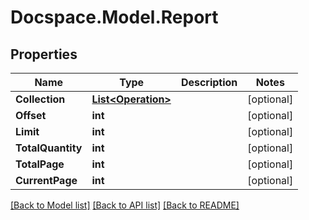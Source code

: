 # Docspace.Model.Report

## Properties

Name | Type | Description | Notes
------------ | ------------- | ------------- | -------------
**Collection** | [**List&lt;Operation&gt;**](Operation.md) |  | [optional] 
**Offset** | **int** |  | [optional] 
**Limit** | **int** |  | [optional] 
**TotalQuantity** | **int** |  | [optional] 
**TotalPage** | **int** |  | [optional] 
**CurrentPage** | **int** |  | [optional] 

[[Back to Model list]](../README.md#documentation-for-models) [[Back to API list]](../README.md#documentation-for-api-endpoints) [[Back to README]](../README.md)

